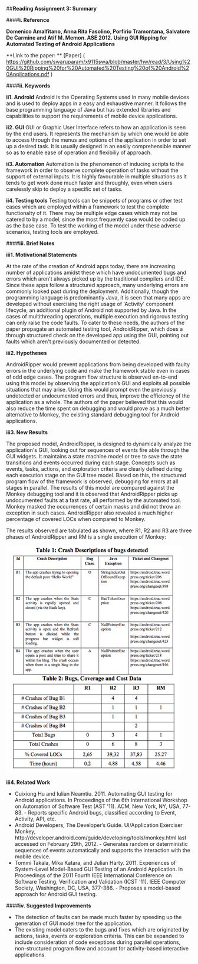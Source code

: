 ##**Reading Assignment 3: Summary**


####**i. Reference**

**Domenico Amalfitano, Anna Rita Fasolino, Porfirio Tramontana, Salvatore De Carmine and Atif M. Memon. ASE 2012. Using GUI Ripping for Automated Testing of Android Applications**

**Link to the paper: ** [Paper] ( https://github.com/swaruparam/x9115swa/blob/master/hw/read/3/Using%20GUI%20Ripping%20for%20Automated%20Testing%20of%20Android%20Applications.pdf )


####**ii. Keywords**

**ii1. Android** 
Android is the Operating Systems used in many mobile devices and is used to deploy apps in a easy and exhaustive manner. It follows the base programming language of Java but has extended libraries and capabilities to support the requirements of mobile device applications.

**ii2. GUI**
GUI or Graphic User Interface refers to how an application is seen by the end users. It represents the mechanism by which one would be able to access through the menus and options of the application in order to set up a desired task. It is usually designed in an easily comprehensible manner so as to enable ease of operation and flexibiliy of approach.

**ii3. Automation**
Automation is the phenomenon of inducing scripts to the framework in order to observe complete operation of tasks without the support of external inputs. It is highly favourable in multiple situations as it tends to get work done much faster and throughly, even when users carelessly skip to deploy a specific set of tasks. 

**ii4. Testing tools**
Testing tools can be snippets of programs or other test cases which are employed within a framework to test the complete functionalty of it. There may be multiple edge cases which may not be catered to by a model, since the most frequently case would be coded up as the base case. To test the working of the model under these adverse scenarios, testing tools are employed.

####**iii. Brief Notes**

**iii1. Motivational Statements**

At the rate of the creation of Android apps today, there are increasing number of applications amidst these which have undocumented bugs and errors which aren't always picked up by the traditional compilers and IDE. Since these apps follow a structured approach, many underlying errors are commonly looked past during the deployment. Additionally, though the programming language is predominantly Java, it is seen that many apps are developed without exercising the right usage of 'Activity' component lifecycle, an additional plugin of Android not supported by Java. In the cases of multithreading operations, multiple execution and rigorous testing can only raise the code faults. To cater to these needs, the authors of the paper propagate an automated testing tool, AndroidRipper, which does a through structured check on the developed app using the GUI, pointing out faults which aren't previously documented or detected.

**iii2. Hypotheses**

AndroidRipper would prevent applications from being developed with faulty errors in the underlying code and make the framework stable even in cases of odd edge cases. The program flow structure is observed en-to-end using this model by observing the application’s GUI and exploits all possible situations that may arise. Using this would prompt even the previously undetected or undocumented errors and thus, improve the efficiency of the application as a whole. The authors of the paper believed that this would also reduce the time spent on debugging and would prove as a much better alternative to Monkey, the existing standard debugging tool for Android applications. 

**iii3. New Results**

The proposed model, AndroidRipper, is designed to dynamically analyze the application's GUI, looking out for sequences of events fire able through the GUI widgets. It maintains a state machine model or tree to save the state transitions and events occurred during each stage. Concepts such as events, tasks, actions, and exploration criteria are clearly defined during each execution stage on the GUI tree model. Based on this, the structured program flow of the framework is observed, debugging for errors at all stages in parallel. The results of this model are compared against the Monkey debugging tool and it is observed that AndroidRipper picks up undocumented faults at a fast rate, all performed by the automated tool. Monkey masked the occurrences of certain masks and did not throw an exception in such cases. AndroidRipper also revealed a much higher percentage of covered LOCs when compared to Monkey.

The results observed are tabulated as shown, where R1, R2 and R3 are three phases of AndroidRipper and RM is a single execution of Monkey:

![new_results](new_results.png)

**iii4. Related Work**

<ul>
<li> Cuixiong Hu and Iulian Neamtiu. 2011. Automating GUI testing for Android applications. In Proceedings of the 6th International Workshop on Automation of Software Test (AST '11). ACM, New York, NY, USA, 77-83. - Reports specific Android bugs, classified according to Event, Activity, API, etc. </li> 

<li> Android Developers, The Developer’s Guide. UI/Application Exerciser Monkey, http://developer.android.com/guide/developing/tools/monkey.html last accessed on February 29th, 2012. - Generates random or deterministic sequences of events automatically and supports the interaction with the mobile device. </li> 

<li> Tommi Takala, Mika Katara, and Julian Harty. 2011. Experiences of System-Level Model-Based GUI Testing of an Android Application. In Proceedings of the 2011 Fourth IEEE International Conference on Software Testing, Verification and Validation (ICST '11). IEEE Computer Society, Washington, DC, USA, 377-386. - Proposes a model-based approach for Android GUI testing.  </li>

</ul>


####**iv. Suggested Improvements**

<ul>
<li> The detection of faults can be made much faster by speeding up the generation of GUI model tree for the application. </li>

<li> The existing model caters to the bugs and fixes which are originated by actions, tasks, events or exploration criteria. This can be expanded to include consideration of code exceptions during parallel operations, non-structured program flow and account for activity-based interactive applications. </li>

</ul>